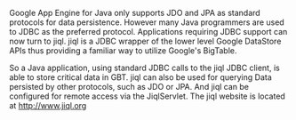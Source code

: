 Google App Engine for Java only supports JDO and JPA as standard protocols for data persistence. However many Java programmers are used to JDBC as the preferred protocol. Applications requiring JDBC support can now turn to jiql. jiql is a JDBC wrapper of the lower level Google DataStore APIs thus providing a familiar way to utilize Google's BigTable.

So a Java application, using standard JDBC calls to the jiql JDBC client, is able to store critical data in GBT. jiql
can also be used for querying Data persisted by other protocols,
such as JDO or JPA. And jiql can be configured for remote
access via the JiqlServlet. The jiql website is located at
http://www.jiql.org